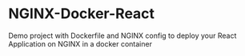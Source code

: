 # NGINX-Docker-React
Demo project with Dockerfile and NGINX config to deploy your React Application on NGINX in a docker container
